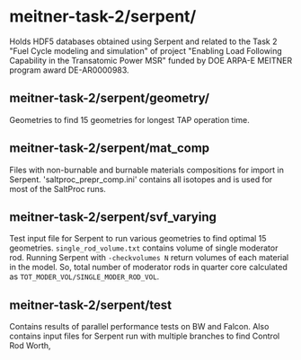 # meitner-task-2/serpent/
Holds HDF5 databases obtained using Serpent and related to the Task 2 "Fuel Cycle modeling and simulation" of project "Enabling Load Following Capability in the Transatomic Power MSR" funded by DOE ARPA-E MEITNER program award DE-AR0000983. 

## meitner-task-2/serpent/geometry/
Geometries to find 15 geometries for longest TAP operation time.

## meitner-task-2/serpent/mat_comp
Files with non-burnable and burnable materials compositions for import in Serpent.
'saltproc_prepr_comp.ini' contains all isotopes and is used for most of the SaltProc runs.

## meitner-task-2/serpent/svf_varying
Test input file for Serpent to run various geometries to find optimal 15 geometries. `single_rod_volume.txt` contains volume of single moderator rod. Running Serpent with `-checkvolumes N` return volumes of each material in the model. So, total number of moderator rods in quarter core calculated as `TOT_MODER_VOL/SINGLE_MODER_ROD_VOL`.

## meitner-task-2/serpent/test
Contains results of parallel performance tests on BW and Falcon. Also contains input files for Serpent run with multiple branches to find Control Rod Worth,
